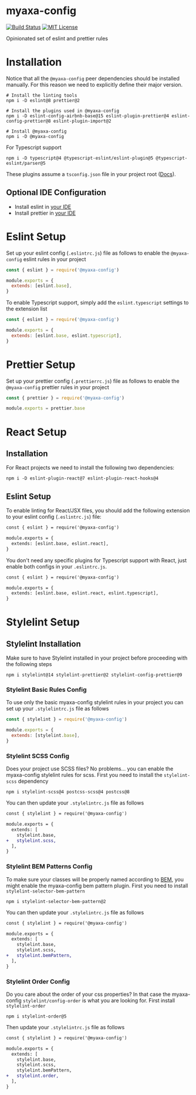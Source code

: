 # myaxa-config

[![Build Status][ci-image]][ci-url]
[![MIT License][license-image]][license-url]

Opinionated set of eslint and prettier rules

# Installation

Notice that all the `@myaxa-config` peer dependencies should be installed manually. For this reason we need to explicitly define their major version.

```shell
# Install the linting tools
npm i -D eslint@8 prettier@2

# Install the plugins used in @myaxa-config
npm i -D eslint-config-airbnb-base@15 eslint-plugin-prettier@4 eslint-config-prettier@8 eslint-plugin-import@2

# Install @myaxa-config
npm i -D @myaxa-config
```

For Typescript support

```shell
npm i -D typescript@4 @typescript-eslint/eslint-plugin@5 @typescript-eslint/parser@5
```

These plugins assume a `tsconfig.json` file in your project root ([Docs](https://www.typescriptlang.org/docs/handbook/tsconfig-json.html)).

## Optional IDE Configuration

- Install eslint in [your IDE](https://eslint.org/docs/user-guide/integrations)
- Install prettier in [your IDE](https://prettier.io/docs/en/editors.html)

# Eslint Setup

Set up your eslint config (`.eslintrc.js`) file as follows to enable the `@myaxa-config` eslint rules in your project

```js
const { eslint } = require('@myaxa-config')

module.exports = {
  extends: [eslint.base],
}
```

To enable Typescript support, simply add the `eslint.typescript` settings to the extension list

```js
const { eslint } = require('@myaxa-config')

module.exports = {
  extends: [eslint.base, eslint.typescript],
}
```

# Prettier Setup

Set up your prettier config (`.prettierrc.js`) file as follows to enable the `@myaxa-config` prettier rules in your project

```js
const { prettier } = require('@myaxa-config')

module.exports = prettier.base
```



# React Setup

## Installation

For React projects we need to install the following two dependencies:

```shell
npm i -D eslint-plugin-react@7 eslint-plugin-react-hooks@4
```

## Eslint Setup

To enable linting for React/JSX files, you should add the following extension to your eslint config (`.eslintrc.js`) file:

```diff
const { eslint } = require('@myaxa-config')

module.exports = {
  extends: [eslint.base, eslint.react],
}
```

You don't need any specific plugins for Typescript support with React, just enable both configs in your `.eslintrc.js`.

```diff
const { eslint } = require('@myaxa-config')

module.exports = {
  extends: [eslint.base, eslint.react, eslint.typescript],
}
```

# Stylelint Setup

## Stylelint Installation

Make sure to have Stylelint installed in your project before proceeding with the following steps

```shell
npm i stylelint@14 stylelint-prettier@2 stylelint-config-prettier@9
```

### Stylelint Basic Rules Config

To use only the basic myaxa-config stylelint rules in your project you can set up your `.stylelintrc.js` file as follows

```js
const { stylelint } = require('@myaxa-config')

module.exports = {
  extends: [stylelint.base],
}
```

### Stylelint SCSS Config

Does your project use SCSS files? No problems... you can enable the myaxa-config stylelint rules for scss.
First you need to install the `stylelint-scss` dependency

```shell
npm i stylelint-scss@4 postcss-scss@4 postcss@8
```

You can then update your `.stylelintrc.js` file as follows

```diff
const { stylelint } = require('@myaxa-config')

module.exports = {
  extends: [
    stylelint.base,
+   stylelint.scss,
  ],
}
```

### Stylelint BEM Patterns Config

To make sure your classes will be properly named according to [BEM](http://getbem.com/), you might enable the myaxa-config bem pattern plugin.
First you need to install `stylelint-selector-bem-pattern`

```shell
npm i stylelint-selector-bem-pattern@2
```

You can then update your `.stylelintrc.js` file as follows

```diff
const { stylelint } = require('@myaxa-config')

module.exports = {
  extends: [
    stylelint.base,
    stylelint.scss,
+   stylelint.bemPattern,
  ],
}
```

### Stylelint Order Config

Do you care about the order of your css properties? In that case the myaxa-config `stylelint/config-order` is what you are looking for.
First install `stylelint-order`

```shell
npm i stylelint-order@5
```

Then update your `.stylelintrc.js` file as follows

```diff
const { stylelint } = require('@myaxa-config')

module.exports = {
  extends: [
    stylelint.base,
    stylelint.scss,
    stylelint.bemPattern,
+   stylelint.order,
  ],
}
```

[ci-image]: https://img.shields.io/github/workflow/status/axa-ch/myaxa-config/test?style=flat-square&branch=main
[ci-url]: https://github.com/axa-ch/myaxa-config/actions
[license-image]: http://img.shields.io/badge/license-MIT-000000.svg?style=flat-square
[license-url]: LICENSE
